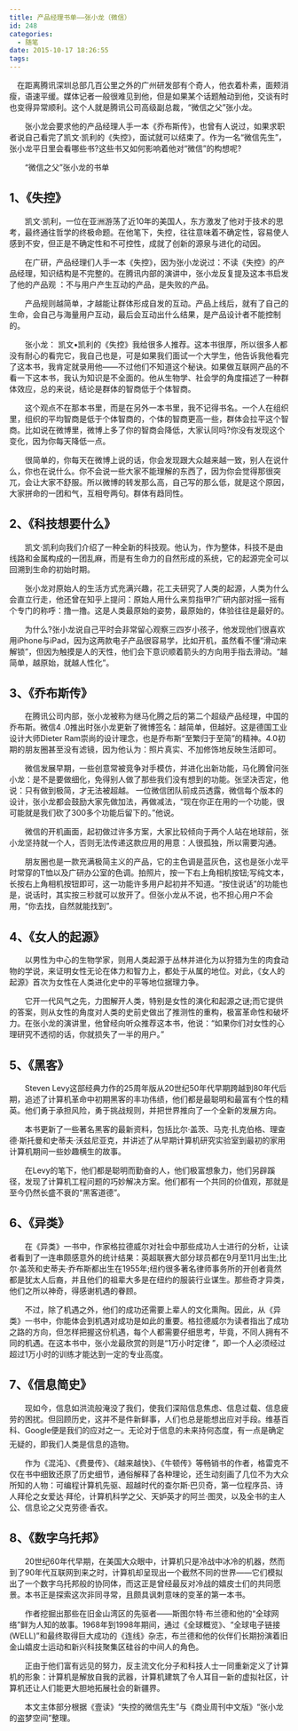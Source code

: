 ```yaml
---
title: 产品经理书单——张小龙（微信）
id: 248
categories:
  - 随笔
date: 2015-10-17 18:26:55
tags:
---
```


　在距离腾讯深圳总部几百公里之外的广州研发部有个奇人，他衣着朴素，面颊消瘦，语速平缓。媒体记者一般很难见到他，但是如果某个话题触动到他，交谈有时也变得异常顺利。这个人就是腾讯公司高级副总裁，“微信之父”张小龙。

　　张小龙会要求他的产品经理人手一本《乔布斯传》，也曾有人说过，如果求职者说自己看完了凯文·凯利的《失控》，面试就可以结束了。作为一名“微信先生”，张小龙平日里会看哪些书?这些书又如何影响着他对“微信”的构想呢?

　　“微信之父”张小龙的书单

## 1、《失控》

　　凯文·凯利，一位在亚洲游荡了近10年的美国人，东方激发了他对于技术的思考，最终通往哲学的终极命题。在他笔下，失控，往往意味着不确定性，容易使人感到不安，但正是不确定性和不可控性，成就了创新的源泉与进化的动因。

　　在广研，产品经理们人手一本《失控》，因为张小龙说过：不读《失控》的产品经理，知识结构是不完整的。在腾讯内部的演讲中，张小龙反复提及这本书启发了他的产品观 ：不与用户产生互动的产品，是失败的产品。

　　产品规则越简单，才越能让群体形成自发的互动。产品上线后，就有了自己的生命，会自己与海量用户互动，最后会互动出什么结果，是产品设计者不能控制的。

　　张小龙： 凯文•凯利的《失控》我给很多人推荐。这本书很厚，所以很多人都没有耐心的看完它，我自己也是，可是如果我们面试一个大学生，他告诉我他看完了这本书，我肯定就录用他——不过他们不知道这个秘诀。如果做互联网产品的不看一下这本书，我认为知识是不全面的。他从生物学、社会学的角度描述了一种群体效应，总的来说，结论是群体的智商低于个体智商。

　　这个观点不在那本书里，而是在另外一本书里，我不记得书名。一个人在组织里，组织的平均智商是低于个体智商的，个体的智商更高一些，群体会拉平这个智商。比如说在微博里，微博上多了你的智商会降低，大家认同吗?你没有发现这个变化，因为你每天降低一点。

　　很简单的，你每天在微博上说的话，你会发现跟大众越来越一致，别人在说什么，你也在说什么。你不会说一些大家不能理解的东西了，因为你会觉得那很突兀，会让大家不舒服。所以微博的转发那么高，自己写的那么低，就是这个原因，大家拼命的一团和气，互相夸两句。群体有趋同性。

## 2、《科技想要什么》

　　凯文·凯利向我们介绍了一种全新的科技观。他认为，作为整体，科技不是由线路和金属构成的一团乱麻，而是有生命力的自然形成的系统，它的起源完全可以回溯到生命的初始时期。

　　张小龙对原始人的生活方式充满兴趣，花工夫研究了人类的起源，人类为什么会直立行走，他还曾在知乎上提问：原始人用什么来剪指甲?广研内部对摇一摇有个专门的称呼：撸一撸。这是人类最原始的姿势，最原始的，体验往往是最好的。

　　为什么?张小龙说自己平时会非常留心观察三四岁小孩子，他发现他们很喜欢用iPhone与iPad，因为这两款电子产品很容易学，比如开机，虽然看不懂“滑动来解锁”，但因为触摸是人的天性，他们会下意识顺着箭头的方向用手指去滑动。“越简单，越原始，就越人性化”。

## 3、《乔布斯传》

　　在腾讯公司内部，张小龙被称为继马化腾之后的第二个超级产品经理，中国的乔布斯。微信4 .0推出时张小龙更新了微博签名：越简单，但越好。这是德国工业设计大师Dieter Ram崇尚的设计理念，也是乔布斯“至繁归于至简”的精神。4.0初期的朋友圈甚至没有滤镜，因为他认为：照片真实、不加修饰地反映生活即可。

　　微信发展早期，一些创意常被竞争对手模仿，并进化出新功能，马化腾曾问张小龙：是不是要做细化，免得别人做了那些我们没有想到的功能。张坚决否定，他说：只有做到极简，才无法被超越。 一位微信团队前成员透露，微信每个版本的设计，张小龙都会鼓励大家先做加法，再做减法，“现在你正在用的一个功能，很可能就是我们砍了300多个功能后留下的。”他说。

　　微信的开机画面，起初做过许多方案，大家比较倾向于两个人站在地球前，张小龙坚持就一个人，否则无法传递这款应用的用意：人很孤独，所以需要沟通。

　　朋友圈也是一款充满极简主义的产品，它的主色调是蓝灰色，这也是张小龙平时常穿的T恤以及广研办公室的色调。拍照片，按一下右上角相机按钮;写纯文本，长按右上角相机按钮即可，这一功能许多用户起初并不知道。“按住说话”的功能也是，说话时，其实按三秒就可以放开了。但张小龙从不说，也不担心用户不会用，“你去找，自然就能找到”。

## 4、《女人的起源》

　　以男性为中心的生物学家，则用人类起源于丛林并进化为以狩猎为生的肉食动物的学说，来证明女性无论在体力和智力上，都处于从属的地位。对此，《女人的起源》首次为女性在人类进化史中的平等地位据理力争。

　　它开一代风气之先，力图解开人类，特别是女性的演化和起源之谜;而它提供的答案，则从女性的角度对人类的史前史做出了推测性的重构，极富革命性和破坏力。在张小龙的演讲里，他曾经向听众推荐这本书，他说：“如果你们对女性的心理研究不透彻的话，你就损失了一半的用户。”

## 5、《黑客》

　　Steven Levy这部经典力作的25周年版从20世纪50年代早期跨越到80年代后期，追述了计算机革命中初期黑客的丰功伟绩，他们都是最聪明和最富有个性的精英。他们勇于承担风险，勇于挑战规则，并把世界推向了一个全新的发展方向。

　　本书更新了一些著名黑客的最新资料，包括比尔·盖茨、马克·扎克伯格、理查德·斯托曼和史蒂夫·沃兹尼亚克，并讲述了从早期计算机研究实验室到最初的家用计算机期间一些妙趣横生的故事。

　　在Levy的笔下，他们都是聪明而勤奋的人，他们极富想象力，他们另辟蹊径，发现了计算机工程问题的巧妙解决方案。他们都有一个共同的价值观，那就是至今仍然长盛不衰的“黑客道德”。

## 6、《异类》

　　在《异类》一书中，作家格拉德威尔对社会中那些成功人士进行的分析，让读者看到了一连串颇感意外的统计结果：英超联赛大部分球员都在9月至11月出生;比尔·盖茨和史蒂夫·乔布斯都出生在1955年;纽约很多著名律师事务所的开创者竟然都是犹太人后裔，并且他们的祖辈大多是在纽约的服装行业谋生。那些奇才异类，他们之所以神奇，得感谢机遇的眷顾。

　　不过，除了机遇之外，他们的成功还需要上辈人的文化熏陶。因此，从《异类》一书中，你能体会到机遇对成功是如此的重要。格拉德威尔为读者指出了成功之路的方向，但怎样把握这份机遇，每个人都需要仔细思考，毕竟，不同人拥有不同的机遇。在这本书中，张小龙最欣赏的则是“1万小时定律 ”，即一个人必须经过超过1万小时的训练才能达到一定的专业高度。

## 7、《信息简史》

　　现如今，信息如洪流般淹没了我们，使我们深陷信息焦虑、信息过载、信息疲劳的困扰。但回顾历史，这并不是件新鲜事，人们也总是能想出应对手段。维基百科、Google便是我们的应对之一。无论对于信息的未来持何态度，有一点是确定无疑的，即我们人类是信息的造物。

　　作为《混沌》、《费曼传》、《越来越快》、《牛顿传》等畅销书的作者，格雷克不仅在书中细致还原了历史细节，通俗解释了各种理论，还生动刻画了几位不为大众所知的人物：可编程计算机先驱、超越时代的查尔斯·巴贝奇，第一位程序员、诗人拜伦之女爱达·拜伦，计算机科学之父、天妒英才的阿兰·图灵，以及全书的主人公、信息论之父克劳德·香农。

## 8、《数字乌托邦》

　　20世纪60年代早期，在美国大众眼中，计算机只是冷战中冰冷的机器，然而到了90年代互联网到来之时，计算机却呈现出一个截然不同的世界——它们模拟出了一个数字乌托邦般的协同体，而这正是曾经最反对冷战的嬉皮士们的共同愿景。本书正是探索这次非同寻常，且颇具讽刺意味的变革的第一本书。

　　作者挖掘出那些在旧金山湾区的先驱者——斯图尔特·布兰德和他的“全球网络”鲜为人知的故事。1968年到1998年期间，通过《全球概览》、“全球电子链接(WELL)”和最终取得巨大成功的《连线》杂志，布兰德和他的伙伴们长期扮演着旧金山嬉皮士运动和新兴科技聚集区硅谷的中间人的角色。

　　正由于他们富有远见的努力，反主流文化分子和科技人士一同重新定义了计算机的形象：计算机是解放自我的武器，计算机建筑了令人耳目一新的虚拟社区，计算机还让人们能更大胆地拓展社会的新疆界。

　　本文主体部分根据《壹读》“失控的微信先生”与《商业周刊中文版》“张小龙的盗梦空间”整理。